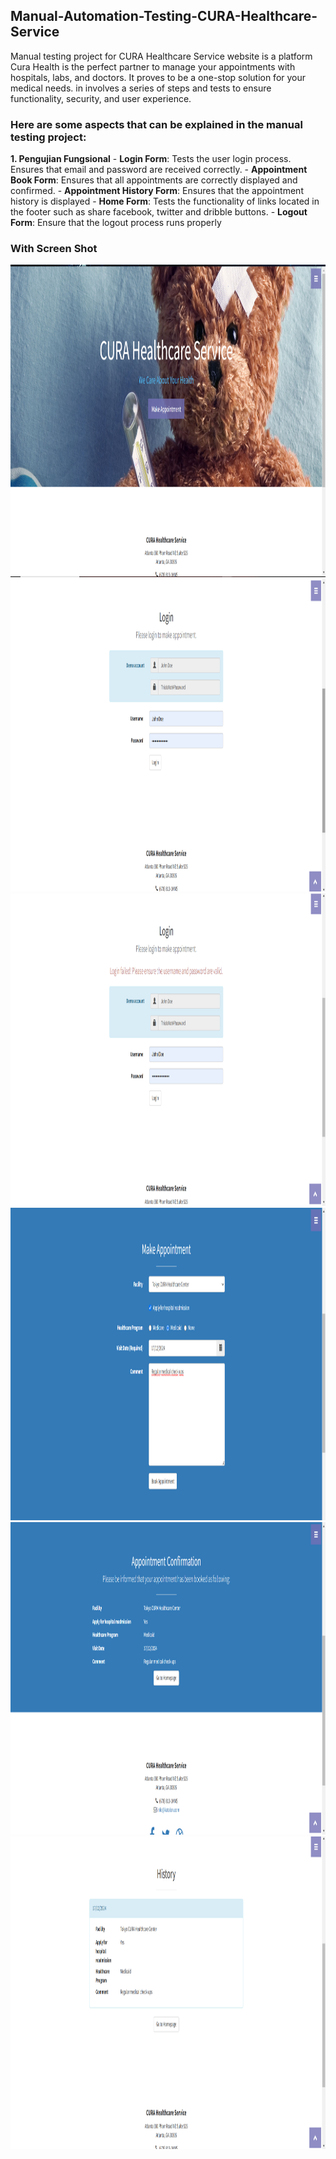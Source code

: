 ## Manual-Automation-Testing-CURA-Healthcare-Service
Manual testing project for CURA Healthcare Service website is a platform Cura Health is the perfect partner to manage your appointments with hospitals, labs, and doctors. It proves to be a one-stop solution for your medical needs. in involves a series of steps and tests to ensure functionality, security, and user experience.

### Here are some aspects that can be explained in the manual testing project:
**1. Pengujian Fungsional**
    - **Login Form**: Tests the user login process. Ensures that email and password are received correctly.
    - **Appointment Book Form**: Ensures that all appointments are correctly displayed and confirmed.
    - **Appointment History Form**: Ensures that the appointment history is displayed
    - **Home Form**: Tests the functionality of links located in the footer such as share facebook, twitter and dribble buttons.
    - **Logout Form**: Ensure that the logout process runs properly
    
### With Screen Shot
<img src="Test Script/screenshots/Screenshot (528).png" width=2000 height=500/>

<img src="Test Script/screenshots/Screenshot (529).png" width=2000 height=500/>

<img src="Test Script/screenshots/Screenshot (530).png" width=2000 height=500/>

<img src="Test Script/screenshots/Screenshot (531).png" width=2000 height=500/>

<img src="Test Script/screenshots/Screenshot (532).png" width=2000 height=500/>

<img src="Test Script/screenshots/Screenshot (533).png" width=2000 height=500/>
